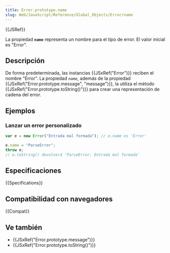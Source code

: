 ```yaml
---
title: Error.prototype.name
slug: Web/JavaScript/Reference/Global_Objects/Error/name
---
```


{{JSRef}}

La propiedad **`name`** representa un nombre para el tipo de error. El valor inicial es "Error".

## Descripción

De forma predeterminada, las instancias {{JSxRef("Error")}} reciben el nombre "Error". La propiedad `name`, además de la propiedad {{JSxRef("Error.prototype.message", "message")}}, la utiliza el método {{JSxRef("Error.prototype.toString()")}} para crear una representación de cadena del error.

## Ejemplos

### Lanzar un error personalizado

```js
var e = new Error("Entrada mal formada"); // e.name es 'Error'

e.name = "ParseError";
throw e;
// e.toString() devolverá 'ParseError: Entrada mal formada'
```

## Especificaciones

{{Specifications}}

## Compatibilidad con navegadores

{{Compat}}

## Ve también

- {{JSxRef("Error.prototype.message")}}
- {{JSxRef("Error.prototype.toString()")}}
